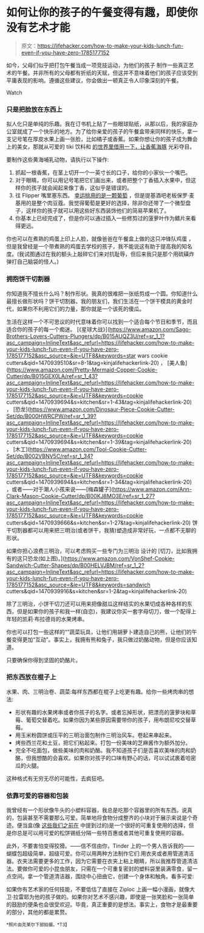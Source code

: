 # 如何让你的孩子的午餐变得有趣，即使你没有艺术才能

> 原文：<https://lifehacker.com/how-to-make-your-kids-lunch-fun-even-if-you-have-zero-1785177152>

如今，父母们似乎把打包午餐当成一项竞技运动，为他们的孩子 制作一些真正艺术的午餐。并非所有的父母都有折纸的天赋，但这并不意味着他们的孩子应该受到平庸表现的影响。遵循这些建议，你会做出一顿真正令人印象深刻的午餐。

Watch

### 只是把脸放在东西上

拟人化只是单纯的乐趣。我在订书机上贴了一些眼球贴纸，从那以后，我的家庭办公室就成了一个快乐的地方。为了给你亲爱的孩子的午餐盒带来同样的快乐，拿一支记号笔在厚皮水果上画一张脸，比如橘子或香蕉。如果你想让你的孩子成为舞会上的美女，那就从可爱的 tiki 饮料和 [的世界里借用一下，让香蕉海豚](http://greatideas.people.com/2013/09/12/best-cocktail-garnish-banana-dolphin/) 光彩夺目。

要制作这些黄海哺乳动物，请执行以下操作:

1.  抓起一根香蕉，在茎上切开一个一英寸长的口子，给你的小家伙一个嘴巴。
2.  对于眼睛，你可以用记号笔把它们画出来，或者把整个丁香插入水果中，但这样你的孩子就会闻起来像丁香，这似乎是错误的。
3.  往 Flipper 嘴里塞东西。 [幸运桃用的是一颗葡萄](http://luckypeach.com/your-new-favorite-tiki-garnish/) ，但是提基酒吧老板保罗·麦基用的是整个肉豆蔻。我觉得葡萄是更好的选择，除非你还带了一个微型盘子，这样你的孩子就可以用这些好东西装饰他们的简易苹果机了。
4.  你基本上已经完成了，但是你可以通过插入一些修剪过的菠萝叶作为鳍片来看得更远。

你也可以在煮熟的鸡蛋上印上人脸，就像爸爸在午餐盒上做的这只冲锋队鸡蛋 ，但是我曾经是一个带煮熟的鸡蛋去学校的孩子，我不能说这有助于提高我的知名度。(我试图通过在我的额头上敲碎它们来对抗耻辱，但后来我只是那个用硫磺炸弹打自己脑袋的怪人。)

### 拥抱饼干切割器

你知道我不擅长什么吗？制作形状。我真的很难把一张纸剪成一个圆。你知道什么最擅长做形状吗？饼干切割器。我的朋友们，我们生活在一个饼干模具的黄金时代，如果你不利用它们的力量，那你就是一个该死的傻瓜。

生活在这样一个不可思议的时代意味着你可以找到一个适合每个节日和季节，而且适合你的孩子的每一个痴迷。 [《星球大战》](https://www.amazon.com/Sago-Brothers-Lovers-Cutters-Plungers/dp/B015AUQZ3U/ref=sr_1_1?asc_campaign=InlineText&asc_refurl=https://lifehacker.com/how-to-make-your-kids-lunch-fun-even-if-you-have-zero-1785177152&asc_source=&ie=UTF8&keywords=star wars cookie cutters&qid=1470939510&sr=8-1&tag=kinjalifehackerlink-20) ， [美人鱼](https://www.amazon.com/Pretty-Mermaid-Copper-Cookie-Cutter/dp/B015GEX0LA/ref=sr_1_43?asc_campaign=InlineText&asc_refurl=https://lifehacker.com/how-to-make-your-kids-lunch-fun-even-if-you-have-zero-1785177152&asc_source=&ie=UTF8&keywords=cookie cutters&qid=1470939694&s=kitchen&sr=1-43&tag=kinjalifehackerlink-20) ， [恐龙](https://www.amazon.com/Dinosaur-Piece-Cookie-Cutter-Set/dp/B000HWRCPW/ref=sr_1_39?asc_campaign=InlineText&asc_refurl=https://lifehacker.com/how-to-make-your-kids-lunch-fun-even-if-you-have-zero-1785177152&asc_source=&ie=UTF8&keywords=cookie cutters&qid=1470939694&s=kitchen&sr=1-39&tag=kinjalifehackerlink-20) ， [木工](https://www.amazon.com/Tool-Cookie-Cutter-Set/dp/B002VBNV5C/ref=sr_1_34?asc_campaign=InlineText&asc_refurl=https://lifehacker.com/how-to-make-your-kids-lunch-fun-even-if-you-have-zero-1785177152&asc_source=&ie=UTF8&keywords=cookie cutters&qid=1470939694&s=kitchen&sr=1-34&tag=kinjalifehackerlink-20) ，或者——对于潮人小孩来说——[梅森罐子](https://www.amazon.com/Ann-Clark-Mason-Cookie-Cutter/dp/B00KJ8MO3E/ref=sr_1_27?asc_campaign=InlineText&asc_refurl=https://lifehacker.com/how-to-make-your-kids-lunch-fun-even-if-you-have-zero-1785177152&asc_source=&ie=UTF8&keywords=cookie cutters&qid=1470939666&s=kitchen&sr=1-27&tag=kinjalifehackerlink-20) 饼干切割器都可以用来把三明治(或者饼干，我猜)塑造成非常好玩，一点都不无聊的形状。

如果你担心浪费三明治，可以考虑购买一些专门为三明治 设计的 [切刀，比如我拥有的这只恐龙(如上图)。](https://www.amazon.com/VonShef-Cookie-Sandwich-Cutter-Shapes/dp/B00HELVJBM/ref=sr_1_2?asc_campaign=InlineText&asc_refurl=https://lifehacker.com/how-to-make-your-kids-lunch-fun-even-if-you-have-zero-1785177152&asc_source=&ie=UTF8&keywords=sandwich cutters&qid=1470939916&s=kitchen&sr=1-2&tag=kinjalifehackerlink-20)

除了三明治，小饼干切刀还可以用来把像甜瓜这样结实的水果切成各种各样的东西，但是如果你的孩子和我一样(自恋)，我建议你买一套字母切刀，做一个配得上年轻的凯莉·布拉德肖的水果烤串。

你也可以打包一些这样的“”蔬菜玩具，让他们用胡萝卜建造自己的熊，让他们的午餐变得更加“互动”。事实上，我拥有熊和兔子，我只做过奶酪动物，但是你应该知道。

只要确保你得到坚固的奶酪片。

### 把东西放在棍子上

水果、肉、三明治卷、蔬菜:每样东西都在棍子上吃更有趣。给你一些烤肉串的想法:

*   形状有趣的水果烤串或者你孩子的名字。或者忘掉形状，把漂亮的菠萝块和草莓、葡萄交替着吃。如果你因为某些原因需要带你的孩子，用布朗尼咬交替草莓。
*   用玉米粉圆饼或压平的三明治面包制作三明治风车。卷起来串起来。
*   烤些西兰花和土豆，把它们粘起来。打包一份美味的芝麻酱作为额外加分。
*   完全不吃面包，做些美味的肉和奶酪。我不知道孩子们是否喜欢美味的肉和奶酪，但我想酷的会喜欢。如果你对孩子的口味有野心的话，可以试试裹着哈密瓜的火腿。

这种格式有无穷无尽的可能性，去疯狂吧。

### 依靠可爱的容器和包装

我曾经有一个形状像牛头的小塑料容器，我总是吃那个容器里的所有东西。说真的，包装甚至不需要那么可爱。简单地将食物分成整齐的小块对于展示来说是个奇迹。便当盒(像 [这些我们之前在](http://lifehacker.com/the-best-bags-containers-and-boxes-to-upgrade-your-br-915843552) 中提到过的)是一个很好的可重复使用的选择，但是你总是可以用可爱的松饼锡纸分隔一些特百惠或者其他可重复使用的容器。

此外，不要害怕变得狡猾。——信不信由你，Tinder 上的一个男人告诉我的——蝴蝶包超级简单，超级可爱。你可以用两种方法制作它们:用衣夹或者用管道清洁器。衣夹法需要更多的工作，因为它需要在衣夹上粘上眼睛，所以我推荐管道清洁法。要做你可爱的小昆虫朋友，只需在一个可重复密封的塑料袋里装满零食，留一点空间。拿一个管道清洁器，围绕中心扭曲它，创建一个身体和触角。看多可爱:

如果你有艺术家的任何技能，不要低估了直接在 Ziploc 上画一幅小漫画，就像大卫·拉雷耶为他的孩子做的。如果你对艺术不感兴趣，即使是一张笑脸和一张简单的鼓励的便条也会很受欢迎。毕竟，真正重要的是想法。事实上，食物才是最重要的部分，其他的都是累赘。

<small>*照片由克莱尔下部拍摄。*T3】</small>